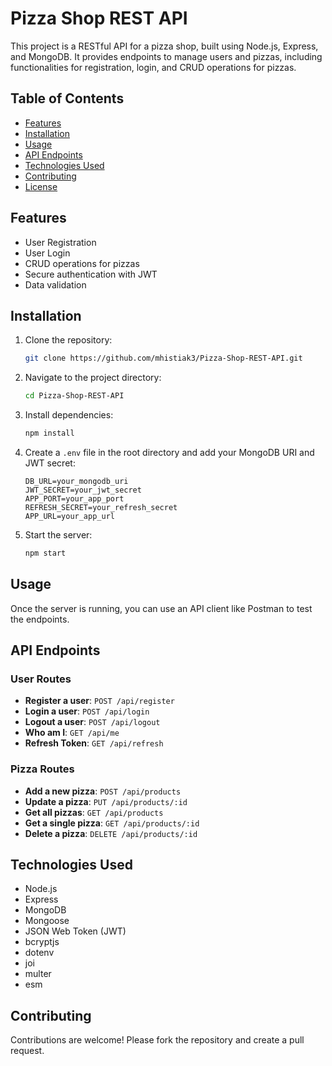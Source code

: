 # Pizza Shop REST API

This project is a RESTful API for a pizza shop, built using Node.js, Express, and MongoDB. It provides endpoints to manage users and pizzas, including functionalities for registration, login, and CRUD operations for pizzas.

## Table of Contents

- [Features](#features)
- [Installation](#installation)
- [Usage](#usage)
- [API Endpoints](#api-endpoints)
- [Technologies Used](#technologies-used)
- [Contributing](#contributing)
- [License](#license)

## Features

- User Registration
- User Login
- CRUD operations for pizzas
- Secure authentication with JWT
- Data validation

## Installation

1. Clone the repository:
   ```bash
   git clone https://github.com/mhistiak3/Pizza-Shop-REST-API.git
   ```

2. Navigate to the project directory:
   ```bash
   cd Pizza-Shop-REST-API
   ```

3. Install dependencies:
   ```bash
   npm install
   ```

4. Create a `.env` file in the root directory and add your MongoDB URI and JWT secret:
   ```env
   DB_URL=your_mongodb_uri
   JWT_SECRET=your_jwt_secret
   APP_PORT=your_app_port
   REFRESH_SECRET=your_refresh_secret
   APP_URL=your_app_url
   ```

5. Start the server:
   ```bash
   npm start
   ```

## Usage

Once the server is running, you can use an API client like Postman to test the endpoints.

## API Endpoints

### User Routes

- **Register a user**: `POST /api/register`
- **Login a user**: `POST /api/login`
- **Logout a user**: `POST /api/logout`
- **Who am I**: `GET /api/me`
- **Refresh Token**: `GET /api/refresh`

### Pizza Routes

- **Add a new pizza**: `POST /api/products`
- **Update a pizza**: `PUT /api/products/:id`
- **Get all pizzas**: `GET /api/products`
- **Get a single pizza**: `GET /api/products/:id`
- **Delete a pizza**: `DELETE /api/products/:id`

## Technologies Used

- Node.js
- Express
- MongoDB
- Mongoose
- JSON Web Token (JWT)
- bcryptjs
- dotenv
- joi
- multer
- esm

## Contributing

Contributions are welcome! Please fork the repository and create a pull request.


